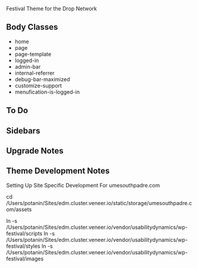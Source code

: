 Festival Theme for the Drop Network

Body Classes
------------
* home
* page
* page-template
* logged-in
* admin-bar
* internal-referrer
* debug-bar-maximized
* customize-support
* menufication-is-logged-in

To Do
-----

Sidebars
--------

Upgrade Notes
-------------

Theme Development Notes
-----------------------

Setting Up Site Specific Development For umesouthpadre.com

cd /Users/potanin/Sites/edm.cluster.veneer.io/static/storage/umesouthpadre.com/assets

ln -s /Users/potanin/Sites/edm.cluster.veneer.io/vendor/usabilitydynamics/wp-festival/scripts
ln -s /Users/potanin/Sites/edm.cluster.veneer.io/vendor/usabilitydynamics/wp-festival/styles
ln -s /Users/potanin/Sites/edm.cluster.veneer.io/vendor/usabilitydynamics/wp-festival/images
